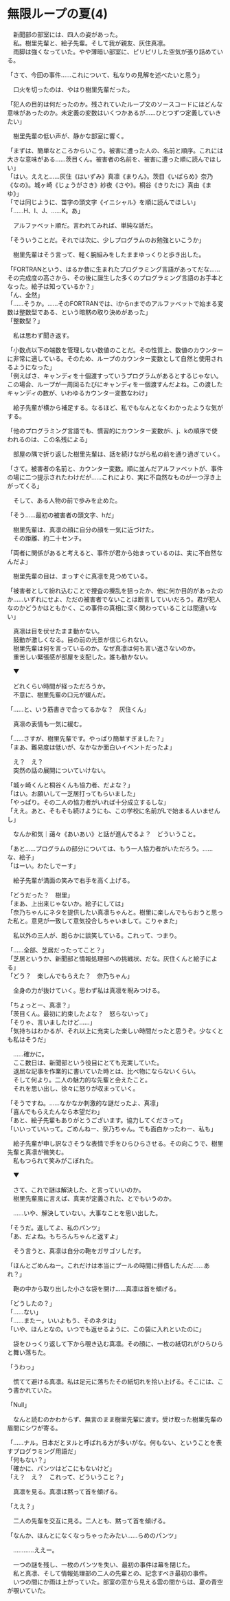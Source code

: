 # 無限ループの夏(4)

　新聞部の部室には、四人の姿があった。  
　私。樹里先輩と、絵子先輩。そして我が親友、灰住真凛。  
　雨脚は強くなっていた。やや薄暗い部室に、ピリピリした空気が張り詰めている。

「さて、今回の事件……これについて、私なりの見解を述べたいと思う」

　口火を切ったのは、やはり樹里先輩だった。

「犯人の目的は何だったのか。残されていたループ文のソースコードにはどんな意味があったのか。未定義の変数はいくつかあるが……ひとつずつ定義していきたい」

　樹里先輩の低い声が、静かな部室に響く。

「まずは、簡単なところからいこう。被害に遭った人の、名前と順序。これには大きな意味がある……茨目くん。被害者の名前を、被害に遭った順に読んでほしい」  
「はい。ええと……灰住《はいずみ》真凛《まりん》。茨目《いばらめ》奈乃《なの》。城ヶ崎《じょうがさき》紗夜《さや》。桐谷《きりたに》真由《まゆ》」  
「では同じように、苗字の頭文字《イニシャル》を順に読んでほしい」  
「……H、I、J、……K。あ」

　アルファベット順だ。言われてみれば、単純な話だ。

「そういうことだ。それでは次に、少しプログラムのお勉強といこうか」

　樹里先輩はそう言って、軽く腕組みをしたままゆっくりと歩き出した。

「FORTRANという、はるか昔に生まれたプログラミング言語があってだな……その完成度の高さから、その後に誕生した多くのプログラミング言語のお手本となった。絵子は知っているか？」  
「ん、全然」  
「……そうか。……そのFORTRANでは、iからnまでのアルファベットで始まる変数は整数型である、という暗黙の取り決めがあった」  
「整数型？」

　私は思わず聞き返す。

「小数点以下の端数を管理しない数値のことだ。その性質上、数値のカウンターに非常に適している。そのため、ループのカウンター変数として自然と使用されるようになった」  
「例えばさ、キャンディを十個渡すっていうプログラムがあるとするじゃない。この場合、ループが一周回るたびにキャンディを一個渡すんだよね。この渡したキャンディの数が、いわゆるカウンター変数なわけ」

　絵子先輩が横から補足する。なるほど、私でもなんとなくわかったような気がする。

「他のプログラミング言語でも、慣習的にカウンター変数がi、j、kの順序で使われるのは、この名残による」

　部屋の隅で折り返した樹里先輩は、話を続けながら私の前を通り過ぎていく。

「さて。被害者の名前と、カウンター変数。順に並んだアルファベットが、事件の場に二つ提示されたわけだが……これにより、実に不自然なものが一つ浮き上がってくる」

　そして、ある人物の前で歩みを止めた。

「そう……最初の被害者の頭文字、hだ」

　樹里先輩は、真凛の顔に自分の顔を一気に近づけた。  
　その距離、約二十センチ。

「両者に関係があると考えると、事件が君から始まっているのは、実に不自然なんだよ」

　樹里先輩の目は、まっすぐに真凛を見つめている。

「被害者として紛れ込むことで捜査の攪乱を狙ったか、他に何か目的があったのか……いずれにせよ、ただの被害者でないことは断言していいだろう。君が犯人なのかどうかはともかく、この事件の真相に深く関わっていることは間違いない」

　真凛は目を伏せたまま動かない。  
　鼓動が激しくなる。目の前の光景が信じられない。  
　樹里先輩は何を言っているのか。なぜ真凛は何も言い返さないのか。  
　重苦しい緊張感が部屋を支配した。誰も動かない。

　▼

　どれくらい時間が経っただろうか。  
　不意に、樹里先輩の口元が緩んだ。

「……と、いう筋書きで合ってるかな？　灰住くん」

　真凛の表情も一気に緩む。

「……さすが、樹里先輩です。やっぱり簡単すぎました？」  
「まあ、難易度は低いが、なかなか面白いイベントだったよ」

　え？　え？  
　突然の話の展開についていけない。

「城ヶ崎くんと桐谷くんも協力者、だよな？」  
「はい。お願いして一芝居打ってもらいました」  
「やっぱり。その二人の協力者がいれば十分成立するしな」  
「ええ。あと、そもそも続けようにも、この学校に名前がLで始まる人いませんし」

　なんか和気｜藹々《あいあい》と話が進んでるよ？　どういうこと。

「あと……プログラムの部分については、もう一人協力者がいただろう。……な、絵子」  
「はーい。わたしでーす」

　絵子先輩が満面の笑みで右手を高く上げる。

「どうだった？　樹里」  
「まあ、上出来じゃないか。絵子にしては」  
「奈乃ちゃんにネタを提供したい真凛ちゃんと。樹里に楽しんでもらおうと思った私と。意見が一致して意気投合しちゃいまして。こりゃまた」

　私以外の三人が、朗らかに談笑している。これって、つまり。

「……全部、芝居だったってこと？」  
「芝居というか、新聞部と情報処理部への挑戦状、だな。灰住くんと絵子による」  
「どう？　楽しんでもらえた？　奈乃ちゃん」

　全身の力が抜けていく。思わず私は真凛を睨みつける。

「ちょっとー、真凛？」  
「茨目くん。最初に約束したよな？　怒らないって」  
「そりゃ、言いましたけど……」  
「気持ちはわかるが、それ以上に充実した楽しい時間だったと思うぞ。少なくとも私はそうだ」

　……確かに。  
　ここ数日は、新聞部という役目にとても充実していた。  
　退屈な記事を作業的に書いていた時とは、比べ物にならないくらい。  
　そして何より。二人の魅力的な先輩と会えたこと。  
　それを思い出し、徐々に怒りが収まっていく。

「そうですね。……なかなか刺激的な謎だったよ、真凛」  
「喜んでもらえたんなら本望だわ」  
「あと、絵子先輩もありがとうございます。協力してくださって」  
「いいっていいって。ごめんねー、奈乃ちゃん。でも面白かったわー、私も」

　絵子先輩が申し訳なさそうな表情で手をひらひらさせる。その向こうで、樹里先輩と真凛が微笑む。  
　私もつられて笑みがこぼれた。

　▼

　さて、これで謎は解決した、と言っていいのか。  
　樹里先輩風に言えば、真実が定義された、とでもいうのか。

　……いや、解決していない。大事なことを思い出した。

「そうだ。返してよ、私のパンツ」  
「あ、だよね。もちろんちゃんと返すよ」

　そう言うと、真凛は自分の鞄をガサゴソしだす。

「ほんとごめんねー。これだけは本当にプールの時間に拝借したんだ……あれ？」

　鞄の中から取り出した小さな袋を開け……真凛は首を傾げる。

「どうしたの？」  
「……ない」  
「……またー。いいよもう、そのネタは」  
「いや、ほんとなの。いつでも返せるように、この袋に入れといたのに」

　袋をひっくり返して下から覗き込む真凛。その顔に、一枚の紙切れがひらひらと舞い落ちた。

「うわっ」

　慌てて避ける真凛。私は足元に落ちたその紙切れを拾い上げる。そこには、こう書かれていた。

「Null」

　なんと読むのかわからず、無言のまま樹里先輩に渡す。受け取った樹里先輩の眉間にシワが寄る。

「……ナル。日本だとヌルと呼ばれる方が多いがな。何もない、ということを表すプログラミング用語だ」  
「何もない？」  
「確かに、パンツはどこにもないけど」  
「え？　え？　これって、どういうこと？」

　真凛を見る。真凛は黙って首を傾げる。

「ええ？」

　二人の先輩を交互に見る。二人とも、黙って首を傾げる。

「なんか、ほんとになくなっちゃったみたい……らめのパンツ」

　…………ええー。

　一つの謎を残し、一枚のパンツを失い、最初の事件は幕を閉じた。  
　私と真凛、そして情報処理部の二人の先輩との、記念すべき最初の事件。  
　いつの間にか雨は上がっていた。部室の窓から見える雲の間からは、夏の青空が覗いていた。